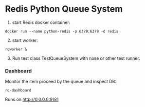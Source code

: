 # Redis Python Queue System

1. start Redis docker container:

`docker run --name python-redis -p 6379:6379 -d redis`

2. start worker:

`rqworker &`

3. Run test class TestQueueSystem with nose or other test runner.

### Dashboard

Monitor the item proceed by the queue and inspect DB:

`rq-dashboard`

Runs on http://0.0.0.0:9181
